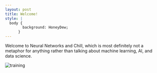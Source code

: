 ```yaml
---
layout: post
title: Welcome!
style: |
  body {
		background: HoneyDew;
	  }
---
```


Welcome to Neural Networks and Chill, which is most definitely not a metaphor for anything rather than talking about machine learning, AI, and data science.

![training](https://i.imgur.com/lSmjGdn.png)
